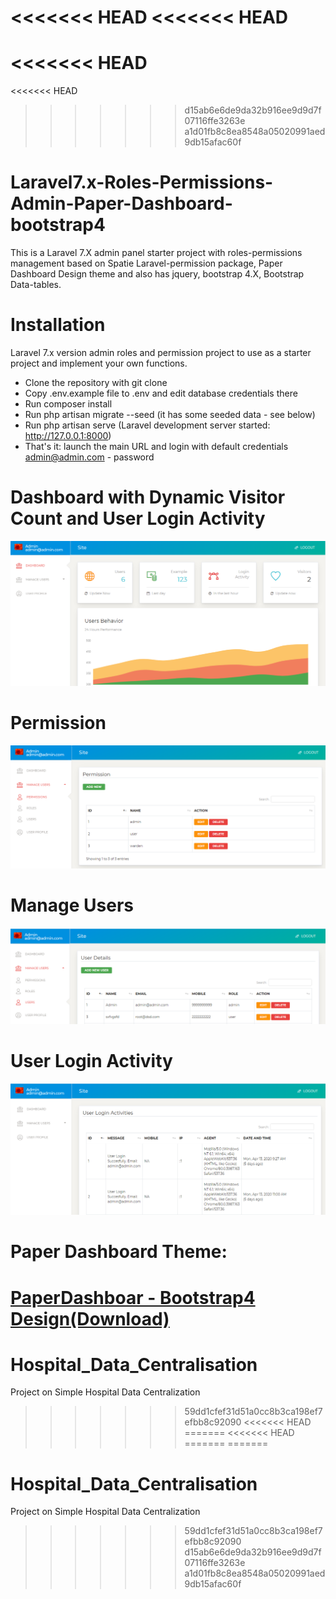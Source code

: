 <<<<<<< HEAD
<<<<<<< HEAD
=======
<<<<<<< HEAD
=======
<<<<<<< HEAD
>>>>>>> d15ab6e6de9da32b916ee9d9d7f07116ffe3263e
>>>>>>> a1d01fb8c8ea8548a05020991aed9db15afac60f
# Laravel7.x-Roles-Permissions-Admin-Paper-Dashboard-bootstrap4
This is a Laravel 7.X admin panel starter project with roles-permissions management based on Spatie Laravel-permission package, Paper Dashboard Design theme and also has jquery, bootstrap 4.X, Bootstrap Data-tables.

# Installation
Laravel 7.x version admin roles and permission project to use as a starter project and implement your own functions.

* Clone the repository with git clone
* Copy .env.example file to .env and edit database credentials there
* Run composer install
* Run php artisan migrate --seed (it has some seeded data - see below)
* Run php artisan serve (Laravel development server started: http://127.0.0.1:8000) 
* That's it: launch the main URL and login with default credentials admin@admin.com - password

# Dashboard with Dynamic Visitor Count and User Login Activity
![picture alt](https://raw.githubusercontent.com/Mahanteshkumbar/Laravel7.x-Roles-Permissions-Admin-Paper-Dashboard-bootstrap4/master/screens/1.PNG)

# Permission
![picture alt](https://raw.githubusercontent.com/Mahanteshkumbar/Laravel7.x-Roles-Permissions-Admin-Paper-Dashboard-bootstrap4/master/screens/3.PNG)

# Manage Users
![picture alt](https://raw.githubusercontent.com/Mahanteshkumbar/Laravel7.x-Roles-Permissions-Admin-Paper-Dashboard-bootstrap4/master/screens/4.PNG)

# User Login Activity
![picture alt](https://raw.githubusercontent.com/Mahanteshkumbar/Laravel7.x-Roles-Permissions-Admin-Paper-Dashboard-bootstrap4/master/screens/2.PNG)

# Paper Dashboard Theme:
[PaperDashboar - Bootstrap4 Design(Download)](https://demos.creative-tim.com/bs3/paper-dashboard/dashboard.html)
=======
# Hospital_Data_Centralisation
Project on Simple Hospital Data Centralization
>>>>>>> 59dd1cfef31d51a0cc8b3ca198ef7efbb8c92090
<<<<<<< HEAD
=======
<<<<<<< HEAD
=======
=======
# Hospital_Data_Centralisation
Project on Simple Hospital Data Centralization
>>>>>>> 59dd1cfef31d51a0cc8b3ca198ef7efbb8c92090
>>>>>>> d15ab6e6de9da32b916ee9d9d7f07116ffe3263e
>>>>>>> a1d01fb8c8ea8548a05020991aed9db15afac60f
